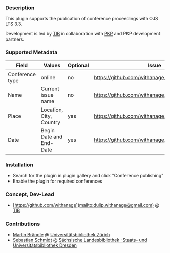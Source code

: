 ### Description

This plugin supports the publication of conference proceedings with OJS LTS 3.3.

Development is led by [TIB](https://tib.eu) in collaboration with [PKP](https://pkp.sfu.ca) and PKP development partners.


### Supported Metadata
| Field       | Values                  | Optional | Issue                                            | Version |
|-------------|-------------------------|----------|--------------------------------------------------|----|
| Conference type | online                  | no       | https://github.com/withanage/conference/issues/5 | 3.3   |
|  Name | Current issue name      | no       | https://github.com/withanage/conference/issues/2 | 3.3   |
| Place       | Location, City, Country | yes      | https://github.com/withanage/conference/issues/3 | 3.3 |
| Date        | Begin Date and End-Date | yes      | https://github.com/withanage/conference/issues/4 | 3.3|


### Installation
- Search for the plugin in  plugin gallery and click "Conference publishing"
- Enable the plugin for required conferences


### Concept, Dev-Lead

- [https://github.com/withanage](mailto:dulip.withanage@gmail.com)  @ [TIB](https://tib.eu)

###  Contributions
- [Martin Brändle](https://github.com/mpbraendle) @ [Universitätsbibliothek Zürich](https://www.ub.uzh.ch/)
- [Sebastian Schmidt](https://github.com/basti95) @ [Sächsische Landesbibliothek -Staats- und Universitätsbibliothek Dresden](https://www.slub-dresden.de/)








